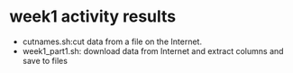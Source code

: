 # week1 activity results
- cutnames.sh:cut data from a file on the Internet.
- week1_part1.sh: download data from Internet and extract columns and save to files

